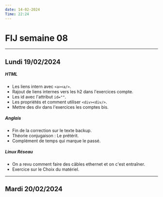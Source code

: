 ```yaml
---
date: 14-02-2024
Time: 22:24
---
```

# FIJ semaine 08

---
## Lundi 19/02/2024
##### HTML
- Les liens intern avec `<a><a/>`.
- Rajout de liens internes vers les h2 dans l'exercices compte.
- Les id avec l'attribut `id=""`.
- Les propriétés et comment utiliser `<div><div/>`.
- Mettre des div dans l'exercices les comptes bis.
##### Anglais
- Fin de la correction sur le texte backup.
- Théorie conjugaison : Le prétérit.
- Complément de temps qui marque le passé.
##### Linux Réseau
- On a revu comment faire des câbles ethernet et on c'est entraîner.
- Exercice sur le Choix du matériel.
---
## Mardi 20/02/2024